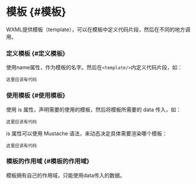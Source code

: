 # 模板 {#模板}

WXML提供模板（template），可以在模板中定义代码片段，然后在不同的地方调用。

### 定义模板 {#定义模板}

使用name属性，作为模板的名字。然后在`<template/>`内定义代码片段，如：

```
这里应该有代码
```

### 使用模板 {#使用模板}

使用 is 属性，声明需要的使用的模板，然后将模板所需要的 data 传入，如：

```
这里应该有代码

```

is 属性可以使用 Mustache 语法，来动态决定具体需要渲染哪个模板：

```
这里应该有代码
```

### 模板的作用域 {#模板的作用域}

模板拥有自己的作用域，只能使用data传入的数据。

